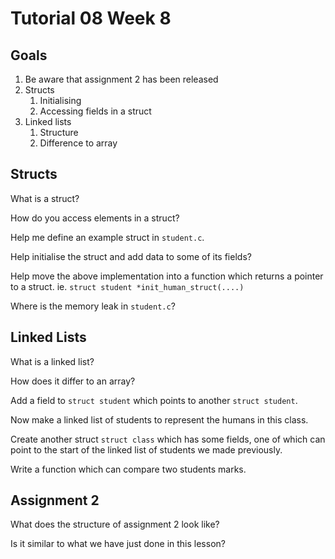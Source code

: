 # Tutorial 08 Week 8

## Goals

1. Be aware that assignment 2 has been released
2. Structs
   1. Initialising
   2. Accessing fields in a struct
3. Linked lists
   1. Structure
   2. Difference to array

## Structs

What is a struct?

How do you access elements in a struct?

Help me define an example struct in `student.c`.

Help initialise the struct and add data to some of its fields?

Help move the above implementation into a function which returns a pointer to a struct. ie. `struct student *init_human_struct(....)`

Where is the memory leak in `student.c`?

## Linked Lists

What is a linked list?

How does it differ to an array?

Add a field to `struct student` which points to another `struct student`.

Now make a linked list of students to represent the humans in this class.

Create another struct `struct class` which has some fields, one of which can point to the start of the linked list of students we made previously.

Write a function which can compare two students marks.

## Assignment 2

What does the structure of assignment 2 look like?

Is it similar to what we have just done in this lesson?